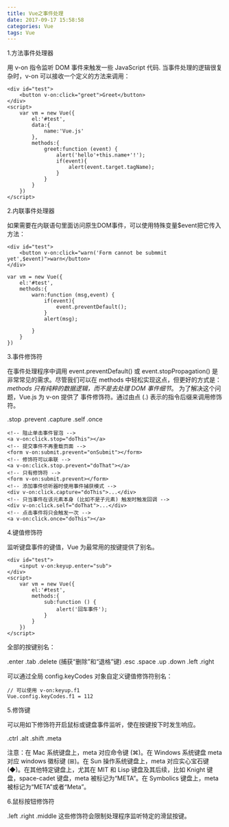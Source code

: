 ```yaml
---
title: Vue之事件处理
date: 2017-09-17 15:58:58
categories: Vue
tags: Vue
---
```


1.方法事件处理器

用 v-on 指令监听 DOM 事件来触发一些 JavaScript 代码.
当事件处理的逻辑很复杂时，v-on 可以接收一个定义的方法来调用：

	<div id="test">
        <button v-on:click="greet">Greet</button>
    </div>
    <script>
        var vm = new Vue({
            el:'#test',
            data:{
                name:'Vue.js'
            },
            methods:{
                greet:function (event) {
                    alert('hello'+this.name+'!');
                    if(event){
                        alert(event.target.tagName);
                    }
                }
            }
        })
    </script>

2.内联事件处理器

如果需要在内联语句里面访问原生DOM事件，可以使用特殊变量$event把它传入方法：

	<div id="test">
        <button v-on:click="warn('Form cannot be submmit yet',$event)">warn</button>
    </div>
    
    var vm = new Vue({
        el:'#test',
        methods:{
            warn:function (msg,event) {
                if(event){
                    event.preventDefault();
                }
                alert(msg);

            }
        }
    })
  
3.事件修饰符

在事件处理程序中调用 event.preventDefault() 或 event.stopPropagation() 是非常常见的需求。尽管我们可以在 methods 中轻松实现这点，但更好的方式是：*methods 只有纯粹的数据逻辑，而不是去处理 DOM 事件细节*。
为了解决这个问题，Vue.js 为 v-on 提供了 事件修饰符。通过由点 (.) 表示的指令后缀来调用修饰符。

.stop
.prevent
.capture
.self
.once    

	<!-- 阻止单击事件冒泡 -->
	<a v-on:click.stop="doThis"></a>
	<!-- 提交事件不再重载页面 -->
	<form v-on:submit.prevent="onSubmit"></form>
	<!-- 修饰符可以串联 -->
	<a v-on:click.stop.prevent="doThat"></a>
	<!-- 只有修饰符 -->
	<form v-on:submit.prevent></form>
	<!-- 添加事件侦听器时使用事件捕获模式 -->
	<div v-on:click.capture="doThis">...</div>
	<!-- 只当事件在该元素本身 (比如不是子元素) 触发时触发回调 -->
	<div v-on:click.self="doThat">...</div>
	<!-- 点击事件将只会触发一次 -->
	<a v-on:click.once="doThis"></a>

4.键值修饰符

监听键盘事件的键值，Vue 为最常用的按键提供了别名。

	<div id="test">
        <input v-on:keyup.enter="sub">
    </div>
    <script>
        var vm = new Vue({
            el:'#test',
            methods:{
                sub:function () {
                    alert('回车事件');
                }
            }
        })
    </script>

全部的按键别名：

.enter
.tab
.delete (捕获“删除”和“退格”键)
.esc
.space
.up
.down
.left
.right

可以通过全局 config.keyCodes 对象自定义键值修饰符别名：
	
	// 可以使用 v-on:keyup.f1
	Vue.config.keyCodes.f1 = 112

5.修饰键

可以用如下修饰符开启鼠标或键盘事件监听，使在按键按下时发生响应。

.ctrl
.alt
.shift
.meta

注意：在 Mac 系统键盘上，meta 对应命令键 (⌘)。在 Windows 系统键盘 meta 对应 windows 徽标键 (⊞)。在 Sun 操作系统键盘上，meta 对应实心宝石键 (◆)。在其他特定键盘上，尤其在 MIT 和 Lisp 键盘及其后续，比如 Knight 键盘，space-cadet 键盘，meta 被标记为“META”。在 Symbolics 键盘上，meta 被标记为“META”或者“Meta”。

6.鼠标按钮修饰符

.left
.right
.middle
这些修饰符会限制处理程序监听特定的滑鼠按键。

